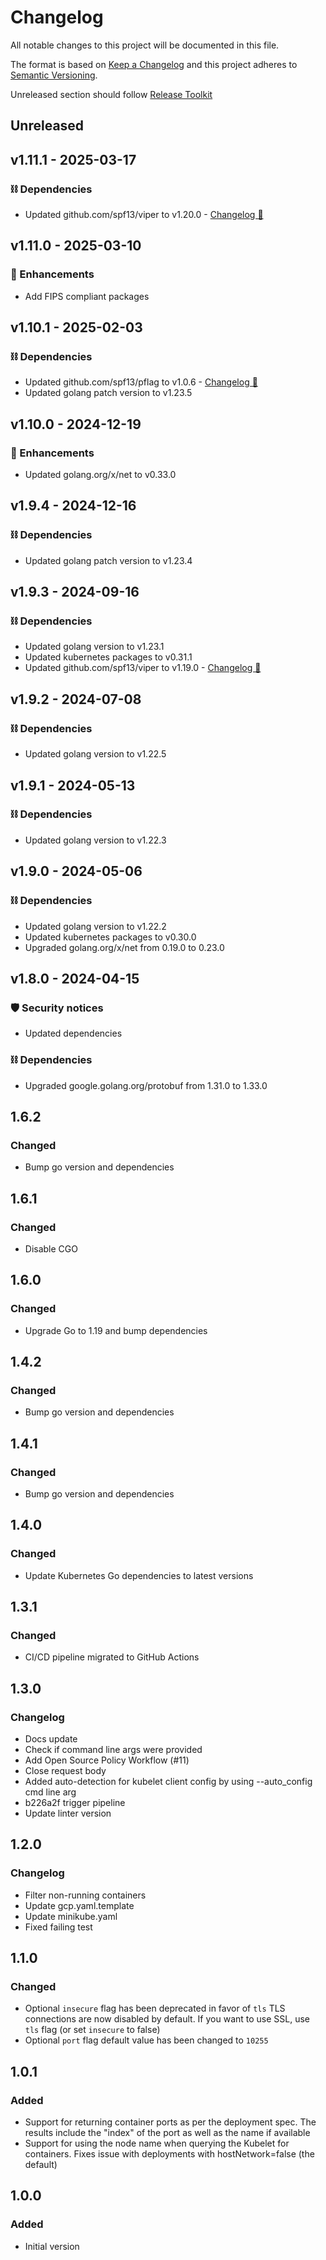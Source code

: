 # Changelog
All notable changes to this project will be documented in this file.

The format is based on [Keep a Changelog](http://keepachangelog.com/)
and this project adheres to [Semantic Versioning](http://semver.org/).

Unreleased section should follow [Release Toolkit](https://github.com/newrelic/release-toolkit#render-markdown-and-update-markdown)

## Unreleased

## v1.11.1 - 2025-03-17

### ⛓️ Dependencies
- Updated github.com/spf13/viper to v1.20.0 - [Changelog 🔗](https://github.com/spf13/viper/releases/tag/v1.20.0)

## v1.11.0 - 2025-03-10

### 🚀 Enhancements
- Add FIPS compliant packages

## v1.10.1 - 2025-02-03

### ⛓️ Dependencies
- Updated github.com/spf13/pflag to v1.0.6 - [Changelog 🔗](https://github.com/spf13/pflag/releases/tag/v1.0.6)
- Updated golang patch version to v1.23.5

## v1.10.0 - 2024-12-19

### 🚀 Enhancements
- Updated golang.org/x/net to v0.33.0

## v1.9.4 - 2024-12-16

### ⛓️ Dependencies
- Updated golang patch version to v1.23.4

## v1.9.3 - 2024-09-16

### ⛓️ Dependencies
- Updated golang version to v1.23.1
- Updated kubernetes packages to v0.31.1
- Updated github.com/spf13/viper to v1.19.0 - [Changelog 🔗](https://github.com/spf13/viper/releases/tag/v1.19.0)

## v1.9.2 - 2024-07-08

### ⛓️ Dependencies
- Updated golang version to v1.22.5

## v1.9.1 - 2024-05-13

### ⛓️ Dependencies
- Updated golang version to v1.22.3

## v1.9.0 - 2024-05-06

### ⛓️ Dependencies
- Updated golang version to v1.22.2
- Updated kubernetes packages to v0.30.0
- Upgraded golang.org/x/net from 0.19.0 to 0.23.0

## v1.8.0 - 2024-04-15

### 🛡️ Security notices
- Updated dependencies

### ⛓️ Dependencies
- Upgraded google.golang.org/protobuf from 1.31.0 to 1.33.0

## 1.6.2
### Changed
- Bump go version and dependencies

## 1.6.1
### Changed
- Disable CGO

## 1.6.0
### Changed
- Upgrade Go to 1.19 and bump dependencies

## 1.4.2
### Changed
- Bump go version and dependencies

## 1.4.1
### Changed
- Bump go version and dependencies

## 1.4.0
### Changed
- Update Kubernetes Go dependencies to latest versions

## 1.3.1
### Changed
- CI/CD pipeline migrated to GitHub Actions

## 1.3.0
### Changelog

- Docs update
- Check if command line args were provided
- Add Open Source Policy Workflow (#11)
- Close request body
- Added auto-detection for kubelet client config by using --auto_config cmd line arg
- b226a2f trigger pipeline
- Update linter version


## 1.2.0
### Changelog

- Filter non-running containers
- Update gcp.yaml.template
- Update minikube.yaml
- Fixed failing test

## 1.1.0
### Changed
   - Optional `insecure` flag has been deprecated in favor of `tls`
     TLS connections are now disabled by default. If you want to use SSL, use `tls` flag (or set `insecure` to false)
- Optional `port` flag default value has been changed to `10255`

## 1.0.1
### Added
- Support for returning container ports as per the deployment spec.
  The results include the "index" of the port as well as the name if available
- Support for using the node name when querying the Kubelet for containers.
  Fixes issue with deployments with hostNetwork=false (the default)
## 1.0.0
### Added
- Initial version
